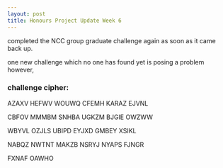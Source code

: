 ```yaml
---
layout: post
title: Honours Project Update Week 6
---
```


completed the NCC group graduate challenge again as soon as it came back up.

one new challenge which no one has found yet is posing a problem however,

### challenge cipher:

AZAXV HEFWV WOUWQ CFEMH KARAZ EJVNL 

CBFOV MMMBM SNHBA UGKZM BJGIE OWZWW

WBYVL OZJLS UBIPD EYJXD GMBEY XSIKL

NABQZ NWTNT MAKZB NSRYJ NYAPS FJNGR

FXNAF OAWHO